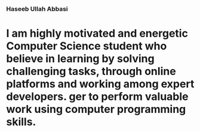### Haseeb Ullah Abbasi

# I am highly motivated and energetic Computer Science student who believe in learning by solving challenging tasks, through online platforms and working among expert developers. ger to perform valuable work using computer programming skills. 


